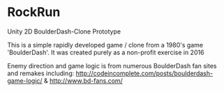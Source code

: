 # RockRun
Unity 2D BoulderDash-Clone Prototype

This is a simple rapidly developed game / clone from a 1980's game 'BoulderDash'.
It was created purely as a non-profit exercise in 2016

Enemy direction and game logic is from numerous BoulderDash fan sites and remakes including:
  http://codeincomplete.com/posts/boulderdash-game-logic/ & 
  http://www.bd-fans.com/
